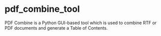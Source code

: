 # pdf_combine_tool
PDF Combine is a Python GUI-based tool which is used to combine RTF or PDF documents and generate a Table of Contents.
